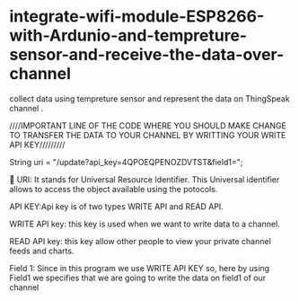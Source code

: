 # integrate-wifi-module-ESP8266-with-Ardunio-and-tempreture-sensor-and-receive-the-data-over-channel
collect data using tempreture sensor and represent the data on ThingSpeak channel .

////IMPORTANT LINE OF THE CODE WHERE YOU SHOULD MAKE CHANGE TO TRANSFER THE DATA TO YOUR CHANNEL BY WRITTING YOUR WRITE API KEY/////////

String uri = "/update?api_key=4QPOEQPENOZDVTST&field1=";

	URI: It stands for Universal Resource Identifier. This Universal identifier allows to access the object available using the potocols.

API KEY:Api key is of two types WRITE API and READ API.

WRITE API key: this key is used when we want to write data to a channel.

READ API key: this key allow other people to view your private channel feeds and charts.

Field 1: Since in this program we use WRITE API KEY so, here by using Field1 we specifies that we are going to write the data on field1 of our channel

